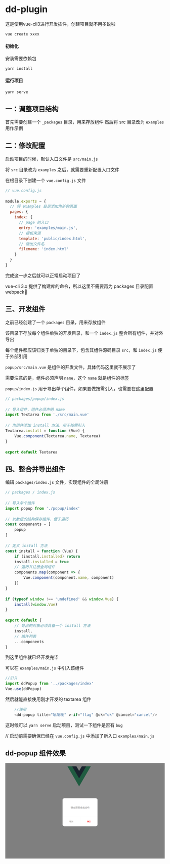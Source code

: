 # dd-plugin
这是使用vue-cli3进行开发插件，创建项目就不用多说啦
```ruby
vue create xxxx
```
#### 初始化
安装需要依赖包
```
yarn install
```

#### 运行项目
```
yarn serve
```
## 一：调整项目结构
首先需要创建一个 `_packages` 目录，用来存放组件
然后将 src 目录改为 `examples` 用作示例

## 二：修改配置
启动项目的时候，默认入口文件是 `src/main.js`

将 `src` 目录改为 `examples` 之后，就需要重新配置入口文件

在根目录下创建一个 `vue.config.js` 文件

``` javascript 
// vue.config.js

module.exports = {
  // 将 examples 目录添加为新的页面
  pages: {
    index: {
      // page 的入口
      entry: 'examples/main.js',
      // 模板来源
      template: 'public/index.html',
      // 输出文件名
      filename: 'index.html'
    }
  }
}
```
完成这一步之后就可以正常启动项目了

vue-cli 3.x  提供了构建库的命令，所以这里不需要再为 packages 目录配置 webpack

## 三、开发组件
之前已经创建了一个 `packages` 目录，用来存放组件

该目录下存放每个组件单独的开发目录，和一个 `index.js` 整合所有组件，并对外导出

每个组件都应该归类于单独的目录下，包含其组件源码目录 `src`，和 `index.js` 便于外部引用

`popup/src/main.vue` 是组件的开发文件，具体代码这里就不展示了

需要注意的是，组件必须声明 `name`，这个 `name` 就是组件的标签

`popup/index.js` 用于导出单个组件，如果要做按需引入，也需要在这里配置

``` javascript 
// packages/popup/index.js

// 导入组件，组件必须声明 name
import Textarea from './src/main.vue'

// 为组件添加 install 方法，用于按需引入
Textarea.install = function (Vue) {
    Vue.component(Textarea.name, Textarea)
}

export default Textarea
```

## 四、整合并导出组件
编辑 `packages/index.js` 文件，实现组件的全局注册

``` javascript 
// packages / index.js

// 导入单个组件
import popup from './popup/index'

// 以数组的结构保存组件，便于遍历
const components = [
    popup
]

// 定义 install 方法
const install = function (Vue) {
    if (install.installed) return
    install.installed = true
    // 遍历并注册全局组件
    components.map(component => {
        Vue.component(component.name, component)
    })
}

if (typeof window !== 'undefined' && window.Vue) {
    install(window.Vue)
}

export default {
    // 导出的对象必须具备一个 install 方法
    install,
    // 组件列表
    ...components
}
```
到这里组件就已经开发完毕
 
可以在 `examples/main.js` 中引入该组件

``` javascript 
//引入
import ddPopup from '../packages/index'
Vue.use(ddPopup)
```
然后就能直接使用刚才开发的 textarea 组件

``` javascript 
    //使用
    <dd-popup title="呲呲呲" v-if="flag" @ok="ok" @cancel="cancel"/>
 ```
 
 这时候可以 `yarn serve` 启动项目，测试一下组件是否有 `bug`

// 启动前需要确保已经在 `vue.config.js` 中添加了新入口 `examples/main.js`

## dd-popup 组件效果
 ![Image text](https://github.com/da-dong-dong/dd-plugin/blob/master/MD_imgs/11.png)
